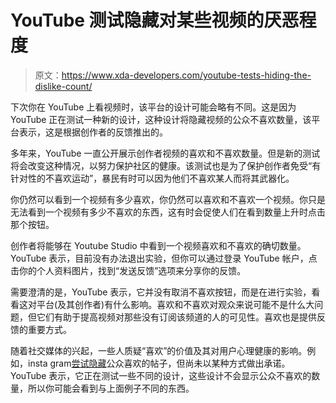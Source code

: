 # YouTube 测试隐藏对某些视频的厌恶程度

> 原文：<https://www.xda-developers.com/youtube-tests-hiding-the-dislike-count/>

下次你在 YouTube 上看视频时，该平台的设计可能会略有不同。这是因为 YouTube 正在测试一种新的设计，这种设计将隐藏视频的公众不喜欢数量，该平台表示，这是根据创作者的反馈推出的。

多年来，YouTube 一直公开展示创作者视频的喜欢和不喜欢数量。但是新的测试将会改变这种情况，以努力保护社区的健康。该测试也是为了保护创作者免受“有针对性的不喜欢运动”，暴民有时可以因为他们不喜欢某人而将其武器化。

你仍然可以看到一个视频有多少喜欢，你仍然可以喜欢和不喜欢一个视频。你只是无法看到一个视频有多少不喜欢的东西，这有时会促使人们在看到数量上升时点击那个按钮。

创作者将能够在 Youtube Studio 中看到一个视频喜欢和不喜欢的确切数量。YouTube 表示，目前没有办法退出实验，但你可以通过登录 YouTube 帐户，点击你的个人资料图片，找到“发送反馈”选项来分享你的反馈。

需要澄清的是，YouTube 表示，它并没有取消不喜欢按钮，而是在进行实验，看看这对平台(及其创作者)有什么影响。喜欢和不喜欢对观众来说可能不是什么大问题，但它们有助于提高视频对那些没有订阅该频道的人的可见性。喜欢也是提供反馈的重要方式。

随着社交媒体的兴起，一些人质疑“喜欢”的价值及其对用户心理健康的影响。例如，insta gram[尝试隐藏](https://www.xda-developers.com/facebook-test-hide-like-reaction-count-posts-followers/)公众喜欢的帖子，但尚未以某种方式做出承诺。YouTube 表示，它正在测试一些不同的设计，这些设计不会显示公众不喜欢的数量，所以你可能会看到与上面例子不同的东西。